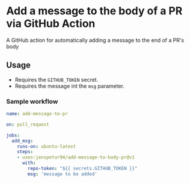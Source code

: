 # Add a message to the body of a PR via GitHub Action

A GitHub action for automatically adding a message to the end of a PR's body

## Usage

- Requires the `GITHUB_TOKEN` secret.
- Requires the message int the `msg` parameter.

### Sample workflow

```yml
name: add-message-to-pr

on: pull_request

jobs:
  add_msg:
    runs-on: ubuntu-latest
    steps:
    - uses:jenspetur94/add-message-to-body-pr@v1
      with:
        repo-token: "${{ secrets.GITHUB_TOKEN }}"
        msg: 'message to be added'
```
